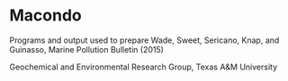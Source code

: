 # Macondo
Programs and output used to prepare Wade, Sweet, Sericano, Knap, and Guinasso, Marine Pollution Bulletin (2015)

Geochemical and Environmental Research Group, Texas A&M University
